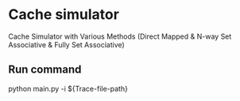 # Cache simulator
Cache Simulator with Various Methods (Direct Mapped & N-way Set Associative & Fully Set Associative)

## Run command
python main.py -i ${Trace-file-path}
